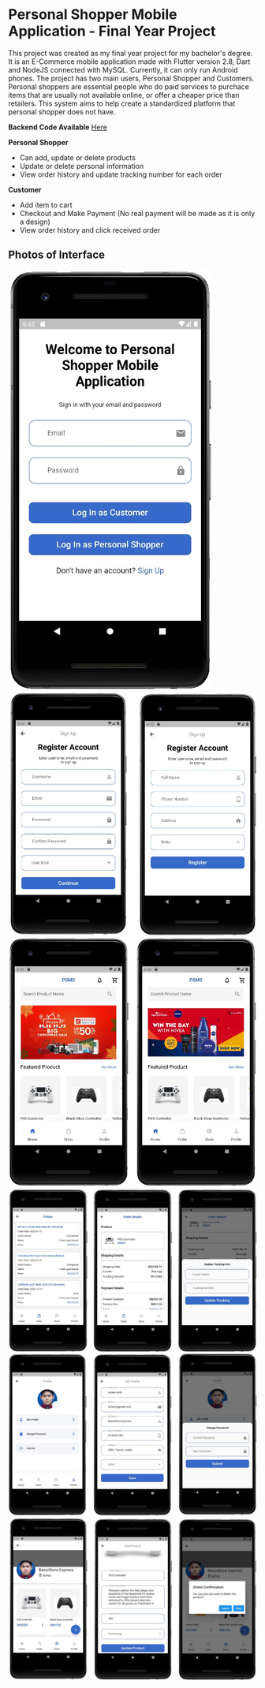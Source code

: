 # Personal Shopper Mobile Application - Final Year Project

This project was created as my final year project for my bachelor's degree. It is an E-Commerce mobile application made with Flutter version 2.8, Dart and NodeJS connected with MySQL. Currently, it can only run Android phones. The project has two main users, Personal Shopper and Customers. Personal shoppers are essential people who do paid services to purchace items that are usually not available online, or offer a cheaper price than retailers. This system aims to help create a standardized platform that personal shopper does not have.

**Backend Code Available** [Here](https://github.com/ameer-asfa/personalshoppermobile-server)


**Personal Shopper**
- Can add, update or delete products
- Update or delete personal information
- View order history and update tracking number for each order

**Customer**
- Add item to cart
- Checkout and Make Payment (No real payment will be made as it is only a design)
- View order history and click received order

## Photos of Interface

![Preview](assets/1.png)
![Preview](assets/2.png)
![Preview](assets/3.png)
![Preview](assets/4.png)
![Preview](assets/5.png)
![Preview](assets/6.png)
